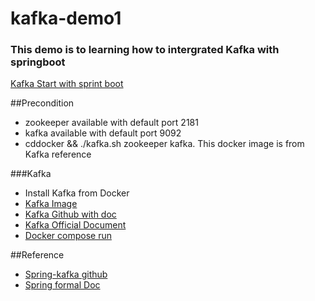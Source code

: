 # kafka-demo1

### This demo is to learning how to intergrated Kafka with springboot
[Kafka Start with sprint boot](https://docs.spring.io/spring-kafka/docs/current/reference/html/_introduction.html#_even_quicker_with_spring_boot)

##Precondition
- zookeeper available with default port 2181
- kafka available with default port 9092
- cddocker && ./kafka.sh zookeeper kafka. This docker image is from Kafka reference


###Kafka
- Install Kafka from Docker
- [Kafka Image](https://hub.docker.com/r/wurstmeister/kafka)
- [Kafka Github with doc](https://github.com/wurstmeister/kafka-docker)
- [Kafka Official Document](https://kafka.apache.org/documentation/)
- [Docker compose run](https://www.jianshu.com/p/ac03f126980e)

##Reference
* [Spring-kafka github](https://github.com/spring-projects/spring-kafka)
* [Spring formal Doc](https://docs.spring.io/spring-kafka/docs/current/reference/html/)


